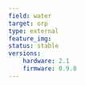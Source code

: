 ```yaml
---
field: water
target: orp
type: external
feature_img:
status: stable
versions:
    hardware: 2.1
    firmware: 0.9.8
---
```

